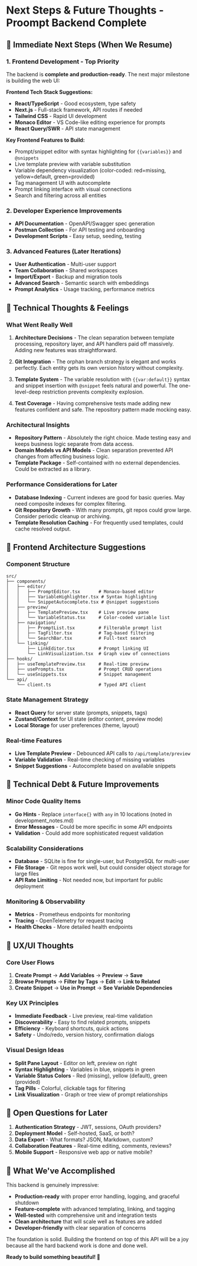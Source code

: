 # Next Steps & Future Thoughts - Proompt Backend Complete

## 🎯 Immediate Next Steps (When We Resume)

### 1. Frontend Development - Top Priority
The backend is **complete and production-ready**. The next major milestone is building the web UI:

**Frontend Tech Stack Suggestions:**
- **React/TypeScript** - Good ecosystem, type safety
- **Next.js** - Full-stack framework, API routes if needed
- **Tailwind CSS** - Rapid UI development
- **Monaco Editor** - VS Code-like editing experience for prompts
- **React Query/SWR** - API state management

**Key Frontend Features to Build:**
- Prompt/snippet editor with syntax highlighting for `{{variables}}` and `@snippets`
- Live template preview with variable substitution
- Variable dependency visualization (color-coded: red=missing, yellow=default, green=provided)
- Tag management UI with autocomplete
- Prompt linking interface with visual connections
- Search and filtering across all entities

### 2. Developer Experience Improvements
- **API Documentation** - OpenAPI/Swagger spec generation
- **Postman Collection** - For API testing and onboarding
- **Development Scripts** - Easy setup, seeding, testing

### 3. Advanced Features (Later Iterations)
- **User Authentication** - Multi-user support
- **Team Collaboration** - Shared workspaces
- **Import/Export** - Backup and migration tools
- **Advanced Search** - Semantic search with embeddings
- **Prompt Analytics** - Usage tracking, performance metrics

## 💭 Technical Thoughts & Feelings

### What Went Really Well
1. **Architecture Decisions** - The clean separation between template processing, repository layer, and API handlers paid off massively. Adding new features was straightforward.

2. **Git Integration** - The orphan branch strategy is elegant and works perfectly. Each entity gets its own version history without complexity.

3. **Template System** - The variable resolution with `{{var:default}}` syntax and snippet insertion with `@snippet` feels natural and powerful. The one-level-deep restriction prevents complexity explosion.

4. **Test Coverage** - Having comprehensive tests made adding new features confident and safe. The repository pattern made mocking easy.

### Architectural Insights
- **Repository Pattern** - Absolutely the right choice. Made testing easy and keeps business logic separate from data access.
- **Domain Models vs API Models** - Clean separation prevented API changes from affecting business logic.
- **Template Package** - Self-contained with no external dependencies. Could be extracted as a library.

### Performance Considerations for Later
- **Database Indexing** - Current indexes are good for basic queries. May need composite indexes for complex filtering.
- **Git Repository Growth** - With many prompts, git repos could grow large. Consider periodic cleanup or archiving.
- **Template Resolution Caching** - For frequently used templates, could cache resolved output.

## 🚀 Frontend Architecture Suggestions

### Component Structure
```
src/
├── components/
│   ├── editor/
│   │   ├── PromptEditor.tsx       # Monaco-based editor
│   │   ├── VariableHighlighter.tsx # Syntax highlighting
│   │   └── SnippetAutocomplete.tsx # @snippet suggestions
│   ├── preview/
│   │   ├── TemplatePreview.tsx    # Live preview pane
│   │   └── VariableStatus.tsx     # Color-coded variable list
│   ├── navigation/
│   │   ├── PromptList.tsx         # Filterable prompt list
│   │   ├── TagFilter.tsx          # Tag-based filtering
│   │   └── SearchBar.tsx          # Full-text search
│   └── linking/
│       ├── LinkEditor.tsx         # Prompt linking UI
│       └── LinkVisualization.tsx  # Graph view of connections
├── hooks/
│   ├── useTemplatePreview.tsx     # Real-time preview
│   ├── usePrompts.tsx             # Prompt CRUD operations
│   └── useSnippets.tsx            # Snippet management
└── api/
    └── client.ts                  # Typed API client
```

### State Management Strategy
- **React Query** for server state (prompts, snippets, tags)
- **Zustand/Context** for UI state (editor content, preview mode)
- **Local Storage** for user preferences (theme, layout)

### Real-time Features
- **Live Template Preview** - Debounced API calls to `/api/template/preview`
- **Variable Validation** - Real-time checking of missing variables
- **Snippet Suggestions** - Autocomplete based on available snippets

## 🔧 Technical Debt & Future Improvements

### Minor Code Quality Items
- **Go Hints** - Replace `interface{}` with `any` in 10 locations (noted in development_notes.md)
- **Error Messages** - Could be more specific in some API endpoints
- **Validation** - Could add more sophisticated request validation

### Scalability Considerations
- **Database** - SQLite is fine for single-user, but PostgreSQL for multi-user
- **File Storage** - Git repos work well, but could consider object storage for large files
- **API Rate Limiting** - Not needed now, but important for public deployment

### Monitoring & Observability
- **Metrics** - Prometheus endpoints for monitoring
- **Tracing** - OpenTelemetry for request tracing
- **Health Checks** - More detailed health endpoints

## 🎨 UX/UI Thoughts

### Core User Flows
1. **Create Prompt** → **Add Variables** → **Preview** → **Save**
2. **Browse Prompts** → **Filter by Tags** → **Edit** → **Link to Related**
3. **Create Snippet** → **Use in Prompt** → **See Variable Dependencies**

### Key UX Principles
- **Immediate Feedback** - Live preview, real-time validation
- **Discoverability** - Easy to find related prompts, snippets
- **Efficiency** - Keyboard shortcuts, quick actions
- **Safety** - Undo/redo, version history, confirmation dialogs

### Visual Design Ideas
- **Split Pane Layout** - Editor on left, preview on right
- **Syntax Highlighting** - Variables in blue, snippets in green
- **Variable Status Colors** - Red (missing), yellow (default), green (provided)
- **Tag Pills** - Colorful, clickable tags for filtering
- **Link Visualization** - Graph or tree view of prompt relationships

## 🤔 Open Questions for Later

1. **Authentication Strategy** - JWT, sessions, OAuth providers?
2. **Deployment Model** - Self-hosted, SaaS, or both?
3. **Data Export** - What formats? JSON, Markdown, custom?
4. **Collaboration Features** - Real-time editing, comments, reviews?
5. **Mobile Support** - Responsive web app or native mobile?

## 🎉 What We've Accomplished

This backend is genuinely impressive:
- **Production-ready** with proper error handling, logging, and graceful shutdown
- **Feature-complete** with advanced templating, linking, and tagging
- **Well-tested** with comprehensive unit and integration tests
- **Clean architecture** that will scale well as features are added
- **Developer-friendly** with clear separation of concerns

The foundation is solid. Building the frontend on top of this API will be a joy because all the hard backend work is done and done well.

**Ready to build something beautiful! 🚀**